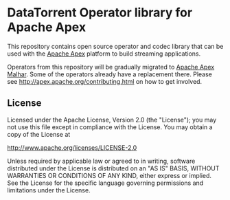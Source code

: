 DataTorrent Operator library for Apache Apex
============================================

This repository contains open source operator and codec library that can be used with the [Apache Apex](http://apex.apache.org/) platform to build streaming applications.

Operators from this repository will be gradually migrated to [Apache Apex Malhar](https://github.com/apache/apex-malhar). Some of the operators already have a replacement there. Please see http://apex.apache.org/contributing.html on how to get involved.

License
--------------------

Licensed under the Apache License, Version 2.0 (the "License"); you may not use this file except in compliance with the License. You may obtain a copy of the License at

http://www.apache.org/licenses/LICENSE-2.0

Unless required by applicable law or agreed to in writing, software distributed under the License is distributed on an "AS IS" BASIS, WITHOUT WARRANTIES OR CONDITIONS OF ANY KIND, either express or implied. See the License for the specific language governing permissions and limitations under the License.
